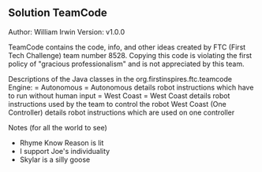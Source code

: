## Solution TeamCode

Author: William Irwin
Version: v1.0.0

TeamCode contains the code, info, and other ideas created by FTC (First Tech Challenge) team number
8528.  Copying this code is violating the first policy of "gracious professionalism" and is not
appreciated by this team.

Descriptions of the Java classes in the org.firstinspires.ftc.teamcode Engine:
  = Autonomous =
Autonomous details robot instructions which have to run without human input
  = West Coast =
West Coast details robot instructions used by the team to control the robot
West Coast (One Controller) details robot instructions which are used on one controller

Notes (for all the world to see)
 - Rhyme Know Reason is lit
 - I support Joe's individuality
 - Skylar is a silly goose